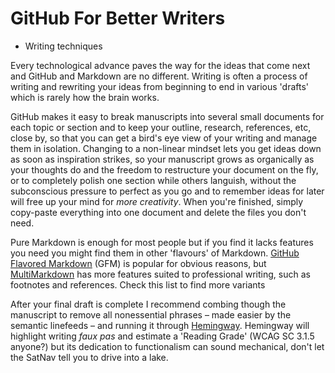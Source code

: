 # GitHub For Better Writers

* Writing techniques



Every technological advance paves the way for the ideas that come next and GitHub and Markdown are no different. Writing is often a process of writing and rewriting your ideas from beginning to end in various 'drafts' which is rarely how the brain works.

GitHub makes it easy to break manuscripts into 
several small documents for each topic or section 
and to keep your outline, research, references, etc, close by,
so that you can get a bird's eye view of your writing 
and manage them in isolation. 
Changing to a non-linear mindset 
lets you get ideas down as soon as inspiration strikes, 
so your manuscript grows as organically as your thoughts do 
and the freedom to restructure your document on the fly, 
or to completely polish one section while others languish, 
without the subconscious pressure to perfect as you go 
and to remember ideas for later 
will free up your mind for _more creativity_.
When you're finished, 
simply copy-paste everything into one document 
and delete the files you don't need.

Pure Markdown is enough for most people 
but if you find it lacks features you need 
you might find them in other 'flavours' of Markdown.
[GitHub Flavored Markdown](https://guides.github.com/features/mastering-markdown/) (GFM) is popular for obvious reasons, 
but [MultiMarkdown](http://fletcherpenney.net/multimarkdown/) has more features suited to professional writing, 
such as footnotes and references. 
Check this list to find more variants <!-- Find List -->



After your final draft is complete 
I recommend combing though the manuscript 
to remove all nonessential phrases 
– made easier by the semantic linefeeds – 
and running it through [Hemingway](http://www.hemingwayapp.com). 
Hemingway will highlight writing _faux pas_ 
and estimate a 'Reading Grade' 
(WCAG SC 3.1.5 anyone?) <!-- Link missing -->
but its dedication to functionalism can sound mechanical, 
don't let the SatNav tell you to drive into a lake.